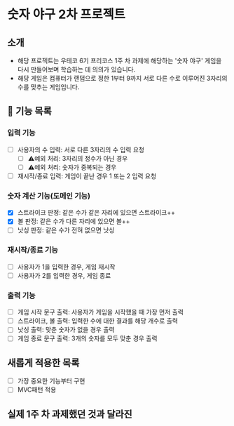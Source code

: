 # 숫자 야구 2차 프로젝트
## 소개
- 해당 프로젝트는 우테코 6기 프리코스 1주 차 과제에 해당하는 '숫자 야구' 게임을 다시 만들어보며 학습하는 데 의의가 있습니다.
- 해당 게임은 컴퓨터가 랜덤으로 정한 1부터 9까지 서로 다른 수로 이루어진 3자리의 수를 맞추는 게임입니다.

## 📌 기능 목록 
### 입력 기능
- [ ] 사용자의 수 입력: 서로 다른 3자리의 수 입력 요청
  - [ ] ⚠️예외 처리: 3자리의 정수가 아닌 경우
  - [ ] ⚠️예외 처리: 숫자가 중복되는 경우
- [ ] 재시작/종료 입력: 게임이 끝난 경우 1 또는 2 입력 요청

### 숫자 계산 기능(도메인 기능)
- [x] 스트라이크 판정: 같은 수가 같은 자리에 있으면 스트라이크++
- [x] 볼 판정: 같은 수가 다른 자리에 있으면 볼++
- [ ] 낫싱 판정: 같은 수가 전혀 없으면 낫싱

### 재시작/종료 기능
- [ ] 사용자가 1을 입력한 경우, 게임 재시작
- [ ] 사용자가 2를 입력한 경우, 게임 종료

### 출력 기능
- [ ] 게임 시작 문구 출력: 사용자가 게임을 시작했을 때 가장 먼저 출력
- [ ] 스트라이크, 볼 출력: 입력한 수에 대한 결과를 해당 개수로 출력
- [ ] 낫싱 출력: 맞춘 숫자가 없을 경우 출력
- [ ] 게임 종료 문구 출력: 3개의 숫자를 모두 맞춘 경우 출력

## 새롭게 적용한 목록
- [ ] 가장 중요한 기능부터 구현
- [ ] MVC패턴 적용

## 실제 1주 차 과제했던 것과 달라진